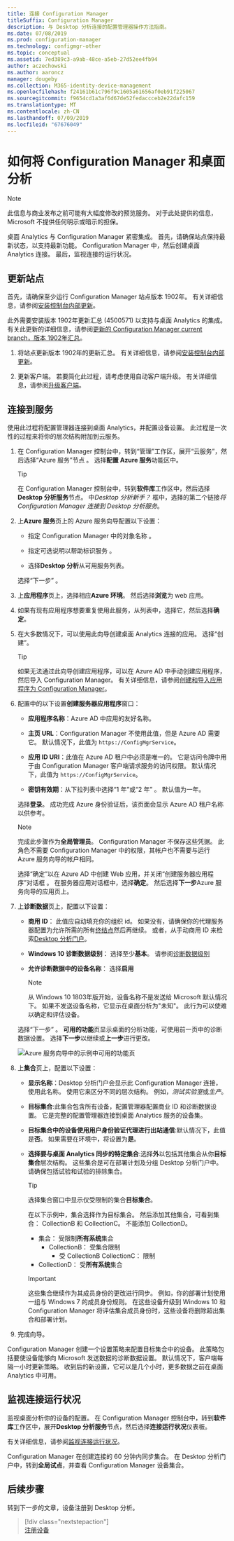 ```yaml
---
title: 连接 Configuration Manager
titleSuffix: Configuration Manager
description: 与 Desktop 分析连接的配置管理器操作方法指南。
ms.date: 07/08/2019
ms.prod: configuration-manager
ms.technology: configmgr-other
ms.topic: conceptual
ms.assetid: 7ed389c3-a9ab-48ce-a5eb-27d52ee4fb94
author: aczechowski
ms.author: aaroncz
manager: dougeby
ms.collection: M365-identity-device-management
ms.openlocfilehash: f24161b61c796f9c1605a61656af0eb91f225067
ms.sourcegitcommit: f9654cd1a3af6d67de52fedaccceb2e22dafc159
ms.translationtype: MT
ms.contentlocale: zh-CN
ms.lasthandoff: 07/09/2019
ms.locfileid: "67676049"
---
```

# <a name="how-to-connect-configuration-manager-with-desktop-analytics"></a>如何将 Configuration Manager 和桌面分析

> [!Note]  
> 此信息与商业发布之前可能有大幅度修改的预览服务。 对于此处提供的信息，Microsoft 不提供任何明示或暗示的担保。  

桌面 Analytics 与 Configuration Manager 紧密集成。 首先，请确保站点保持最新状态，以支持最新功能。 Configuration Manager 中，然后创建桌面 Analytics 连接。 最后，监视连接的运行状况。


## <a name="bkmk_hotfix"></a> 更新站点

首先，请确保至少运行 Configuration Manager 站点版本 1902年。 有关详细信息，请参阅[安装控制台内部更新](/sccm/core/servers/manage/install-in-console-updates)。

此外需要安装版本 1902年更新汇总 (4500571) 以支持与桌面 Analytics 的集成。 有关此更新的详细信息，请参阅[更新的 Configuration Manager current branch，版本 1902年汇总](https://support.microsoft.com/help/4500571)。

1. 将站点更新版本 1902年的更新汇总。 有关详细信息，请参阅[安装控制台内部更新](/sccm/core/servers/manage/install-in-console-updates)。  

2. 更新客户端。 若要简化此过程，请考虑使用自动客户端升级。 有关详细信息，请参阅[升级客户端](/sccm/core/clients/manage/upgrade/upgrade-clients#automatic-client-upgrade)。  



## <a name="bkmk_connect"></a> 连接到服务

使用此过程将配置管理器连接到桌面 Analytics，并配置设备设置。 此过程是一次性的过程来将你的层次结构附加到云服务。  

1. 在 Configuration Manager 控制台中，转到“管理”工作区，展开“云服务”，然后选择“Azure 服务”节点    。 选择**配置 Azure 服务**功能区中。  

    > [!Tip]  
    > 在 Configuration Manager 控制台中，转到**软件库**工作区中，然后选择**Desktop 分析服务**节点。 中*Desktop 分析新手？* 框中，选择的第二个链接*将 Configuration Manager 连接到 Desktop 分析服务*。  

2. 上**Azure 服务**页上的 Azure 服务向导配置以下设置：  

    - 指定 Configuration Manager 中的对象名称  。  

    - 指定可选说明以帮助标识服务  。  

    - 选择**Desktop 分析**从可用服务列表。  
  
   选择“下一步”  。  

3. 上**应用程序**页上，选择相应**Azure 环境**。 然后选择**浏览**为 web 应用。  

4. 如果有现有应用程序想要重复使用此服务，从列表中，选择它，然后选择**确定**。  

5. 在大多数情况下，可以使用此向导创建桌面 Analytics 连接的应用。 选择“创建”。 <!-- 3572123 -->  

    > [!Tip]  
    > 如果无法通过此向导创建应用程序，可以在 Azure AD 中手动创建应用程序，然后导入 Configuration Manager。 有关详细信息，请参阅[创建和导入应用程序为 Configuration Manager](/sccm/desktop-analytics/troubleshooting#create-and-import-app-for-configuration-manager)。  

6. 配置中的以下设置**创建服务器应用程序**窗口：  

    - **应用程序名称**：Azure AD 中应用的友好名称。

    - **主页 URL**：Configuration Manager 不使用此值，但是 Azure AD 需要它。 默认情况下，此值为 `https://ConfigMgrService`。  

    - **应用 ID URI**：此值在 Azure AD 租户中必须是唯一的。 它是访问令牌中用于由 Configuration Manager 客户端请求服务的访问权限。 默认情况下，此值为 `https://ConfigMgrService`。  

    - **密钥有效期**：从下拉列表中选择“1 年”或“2 年”   。 默认值为一年。  

    选择**登录**。 成功完成 Azure 身份验证后，该页面会显示 Azure AD 租户名称  以供参考。
        
    > [!Note]  
    > 完成此步骤作为**全局管理员**。 Configuration Manager 不保存这些凭据。 此角色不需要 Configuration Manager 中的权限，其帐户也不需要与运行 Azure 服务向导的帐户相同。  

    选择“确定”以在 Azure AD 中创建 Web 应用，并关闭“创建服务器应用程序”对话框  。 在服务器应用对话框中，选择**确定**。 然后选择**下一步**Azure 服务向导的应用页上。  

7. 上**诊断数据**页上，配置以下设置：  

    - **商用 ID**： 此值应自动填充你的组织 id。 如果没有，请确保你的代理服务器配置为允许所需的所有[终结点](/sccm/desktop-analytics/enable-data-sharing#endpoints)然后再继续。 或者，从手动商用 ID 来检索[Desktop 分析门户](/sccm/desktop-analytics/monitor-connection-health#bkmk_ViewCommercialID)。  

    - **Windows 10 诊断数据级别**： 选择至少**基本**。 请参阅[诊断数据级别](/sccm/desktop-analytics/enable-data-sharing#diagnostic-data-levels)
  
    - **允许诊断数据中的设备名称**： 选择**启用**  

        > [!Note]  
        > 从 Windows 10 1803年版开始，设备名称不是发送给 Microsoft 默认情况下。 如果不发送设备名称，它显示在桌面分析为"未知"。 此行为可以使难以确定和评估设备。  

   选择“下一步”  。 **可用的功能**页显示桌面的分析功能，可使用前一页中的诊断数据设置。 选择**下一步**以继续或**上一步**进行更改。  

    ![Azure 服务向导中的示例中可用的功能页](media/available-functionality.png)

8. 上**集合**页上，配置以下设置：  

    - **显示名称**：Desktop 分析门户会显示此 Configuration Manager 连接，使用此名称。 使用它来区分不同的层次结构。 例如，*测试实验室*或*生产*。  

    - **目标集合**:此集合包含所有设备，配置管理器配置商业 ID 和诊断数据设置。 它是完整的配置管理器连接到桌面 Analytics 服务的设备集。  

    - **目标集合中的设备使用用户身份验证代理进行出站通信**:默认情况下，此值是**否**。 如果需要在环境中，将设置为**是**。  

    - **选择要与桌面 Analytics 同步的特定集合**:选择**外**以包括其他集合从你**目标集合**层次结构。 这些集合是可在部署计划及分组 Desktop 分析门户中。 请确保包括试验和试验的排除集合。  <!-- 4097528 -->  

        > [!Tip]  
        > 选择集合窗口中显示仅受限制的集合**目标集合**。
        >
        > 在以下示例中，集合选择作为目标集合。 然后添加其他集合，可看到集合： CollectionB 和 CollectionC。 不能添加 CollectionD。
        >
        > - 集合： 受限制**所有系统**集合
        >     - CollectionB： 受集合限制
        >         - 受 CollectionB CollectionC： 限制
        > - CollectionD： 受**所有系统**集合

        > [!Important]  
        > 这些集合继续作为其成员身份的更改进行同步。 例如，你的部署计划使用一组与 Windows 7 的成员身份规则。 在这些设备升级到 Windows 10 和 Configuration Manager 将评估集合成员身份时，这些设备将删除超出集合和部署计划。  


9. 完成向导。  

Configuration Manager 创建一个设置策略来配置目标集合中的设备。 此策略包括要使设备能够向 Microsoft 发送数据的诊断数据设置。 默认情况下，客户端每隔一小时更新策略。 收到后的新设置，它可以是几个小时，更多数据之前在桌面 Analytics 中可用。



## <a name="bkmk_monitor"></a> 监视连接运行状况

监视桌面分析你的设备的配置。 在 Configuration Manager 控制台中，转到**软件库**工作区中，展开**Desktop 分析服务**节点，然后选择**连接运行状况**仪表板。  

有关详细信息，请参阅[监视连接运行状况](/sccm/desktop-analytics/troubleshooting#monitor-connection-health)。

Configuration Manager 在创建连接的 60 分钟内同步集合。 在 Desktop 分析门户中，转到**全局试点**，并查看 Configuration Manager 设备集合。



## <a name="next-steps"></a>后续步骤

转到下一步的文章，设备注册到 Desktop 分析。
> [!div class="nextstepaction"]  
> [注册设备](/sccm/desktop-analytics/enroll-devices)  
